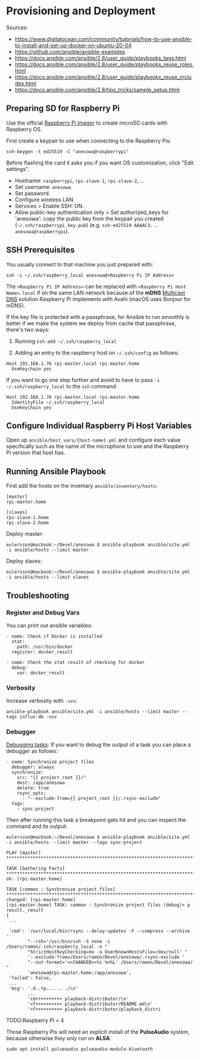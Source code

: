 # Provisioning and Deployment

Sources:

- https://www.digitalocean.com/community/tutorials/how-to-use-ansible-to-install-and-set-up-docker-on-ubuntu-20-04
- https://github.com/ansible/ansible-examples
- https://docs.ansible.com/ansible/2.8/user_guide/playbooks_tags.html
- https://docs.ansible.com/ansible/2.8/user_guide/playbooks_reuse_roles.html
- https://docs.ansible.com/ansible/2.8/user_guide/playbooks_reuse_includes.html
- https://docs.ansible.com/ansible/2.8/tips_tricks/sample_setup.html

## Preparing SD for Raspberry Pi

Use the official [Raspberry Pi Imager](https://www.raspberrypi.com/software/) to create
microSD cards with Raspberry OS.

First create a keypair to use when connecting to the Raspberry Pis:

```
ssh-keygen -t ed25519 -C "anesowa@raspberrypi"
```

Before flashing the card it asks you if you want OS customization, click "Edit
settings".

- Hostname: `raspberrypi`, `rpi-slave-1`, `rpi-slave-2`, ...
- Set username: `anesowa`.
- Set password.
- Configure wireless LAN.
- Services > Enable SSH: ON.
- Allow public-key authentication only > Set authorized_keys for 'anesowa': copy the
  public key from the keypair you created (`~/.ssh/raspberrypi_key.pub`) (e.g.
  `ssh-ed25519 AAAAC3... anesowa@raspberrypi`).

## SSH Prerequisites

You usually connect to that machine you just prepared with:

```
ssh -i ~/.ssh/raspberry_local anesowa@<Raspberry Pi IP Address>
```

The `<Raspberry Pi IP Address>` can be replaced with `<Raspberry Pi Host Name>.local` if
on the same LAN network because of the **mDNS**
[Multicast DNS](https://en.wikipedia.org/wiki/Multicast_DNS) solution Raspberry Pi
implements with Avahi (macOS uses Bonjour for mDNS).

If the key file is protected with a passphrase, for Ansible to run smoothly is better if
we make the system we deploy from cache that passphrase, there's two ways:

1. Running `ssh-add ~/.ssh/raspberry_local`

2. Adding an entry to the raspberry host on `~/.ssh/config` as follows:

```
Host 192.168.1.76 rpi-master.local rpi-master.home
  UseKeychain yes
```

If you want to go one step further and avoid to have to pass `-i ~/.ssh/raspberry_local`
to the `ssh` command:

```
Host 192.168.1.76 rpi-master.local rpi-master.home
  IdentityFile ~/.ssh/raspberry_local
  UseKeychain yes
```

## Configure Individual Raspberry Pi Host Variables

Open up `ansible/host_vars/{host-name}.yml` and configure each value specifically such
as the name of the microphone to use and the Raspberry Pi version that host has.

## Running Ansible Playbook

First add the hosts on the inventary `ansible/inventory/hosts`:

```
[master]
rpi-master.home

[slaves]
rpi-slave-1.home
rpi-slave-2.home
```

Deploy master:

```
eulersson@macbook:~/Devel/anesowa $ ansible-playbook ansible/site.yml -i ansible/hosts --limit master
```

Deploy slaves:

```
eulersson@macbook:~/Devel/anesowa $ ansible-playbook ansible/site.yml -i ansible/hosts --limit slaves
```

## Troubleshooting

### Register and Debug Vars

You can print out ansible variables:

```
- name: Check if Docker is installed
  stat:
    path: /usr/bin/docker
  register: docker_result

- name: Check the stat result of checking for docker
  debug:
    var: docker_result
```

### Verbosity

Increase verbosity with `-vvv`:

```
ansible-playbook ansible/site.yml -i ansible/hosts --limit master --tags influx-db -vvv
```

### Debugger

[Debugging tasks](https://docs.ansible.com/ansible/latest/playbook_guide/playbooks_debugger.html):
If you want to debug the output of a task you can place a debugger as follows:

```
- name: Synchronize project files
  debugger: always
  synchronize:
    src: "{{ project_root }}/"
    dest: /app/anesowa
    delete: true
    rsync_opts:
      - "--exclude-from={{ project_root }}/.rsync-exclude"
  tags:
    - sync-project
```

Then after running this task a breakpoint gets hit and you can inspect the command and
its output:

```
eulersson@macbook:~/Devel/anesowa $ ansible-playbook ansible/site.yml -i ansible/hosts --limit master --tags sync-project

PLAY [master] *******************************************************************************************************************************************************************

TASK [Gathering Facts] **********************************************************************************************************************************************************
ok: [rpi-master.home]

TASK [common : Synchronize project files] ***************************************************************************************************************************************
changed: [rpi-master.home]
[rpi-master.home] TASK: common : Synchronize project files (debug)> p result._result
{
 ...

 'cmd': '/usr/local/bin/rsync --delay-updates -F --compress --archive '
        "--rsh='/usr/bin/ssh -S none -i /Users/ramon/.ssh/raspberry_local -o "
        "StrictHostKeyChecking=no -o UserKnownHostsFile=/dev/null' "
        '--exclude-from=/Users/ramon/Devel/anesowa/.rsync-exclude '
        "--out-format='<<CHANGED>>%i %n%L' /Users/ramon/Devel/anesowa/ "
        'anesowa@rpi-master.home:/app/anesowa',
 'failed': False,
 ...
 'msg': '.d..tp...... ./\n'
        ...
        'cd++++++++++ playback-distributor/\n'
        '<f++++++++++ playback-distributor/README.md\n'
        '<f++++++++++ playback-distributor/playback_distri
```

TODO:Raspberry Pi < 4

Those Raspberry Pis will need an explicit install of the **PulseAudio** system, because
otherwise they only run on **ALSA**.

```
sudo apt install pulseaudio pulseaudio-module-bluetooth
```
